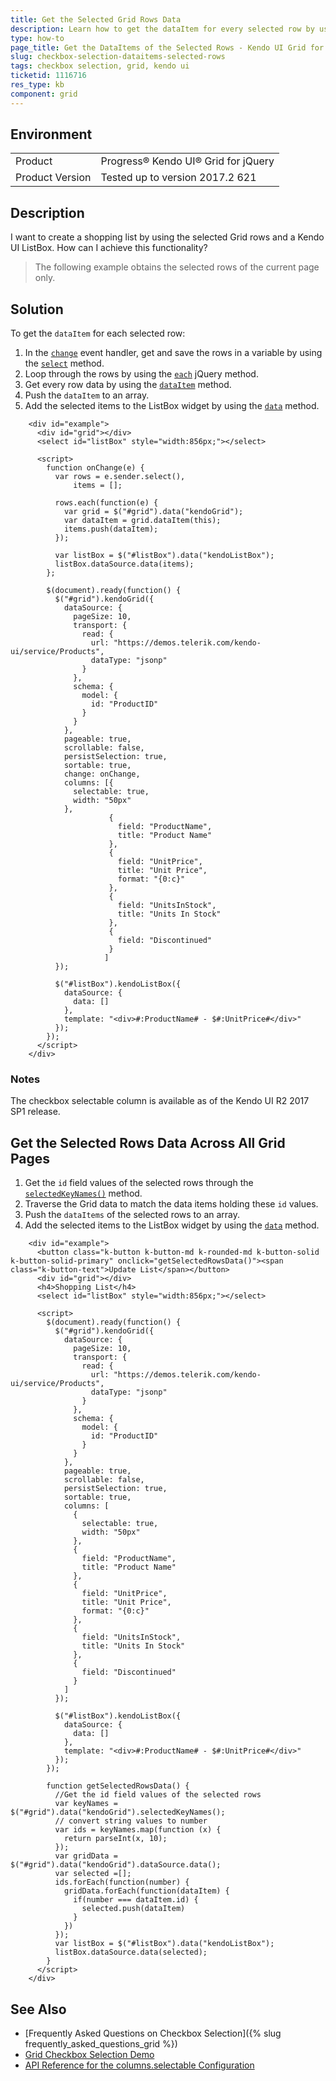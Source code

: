 ```yaml
---
title: Get the Selected Grid Rows Data
description: Learn how to get the dataItem for every selected row by using the change event of the Kendo UI Grid.
type: how-to
page_title: Get the DataItems of the Selected Rows - Kendo UI Grid for jQuery
slug: checkbox-selection-dataitems-selected-rows
tags: checkbox selection, grid, kendo ui
ticketid: 1116716
res_type: kb
component: grid
---
```


## Environment

<table>
 <tr>
  <td>Product</td>
  <td>Progress® Kendo UI® Grid for jQuery</td>
 </tr>
 <tr>
  <td>Product Version</td>
  <td>Tested up to version 2017.2 621</td>
 </tr>
</table>

## Description

I want to create a shopping list by using the selected Grid rows and a Kendo UI ListBox. How can I achieve this functionality?

> The following example obtains the selected rows of the current page only.

## Solution

To get the `dataItem` for each selected row:

1. In the [`change`](https://docs.telerik.com/kendo-ui/api/javascript/ui/grid/events/change) event handler, get and save the rows in a variable by using the [`select`](https://docs.telerik.com/kendo-ui/api/javascript/ui/grid/methods/select) method.
1. Loop through the rows by using the [`each`](https://api.jquery.com/each/) jQuery method.
1. Get every row data by using the [`dataItem`](https://docs.telerik.com/kendo-ui/api/javascript/ui/grid/methods/dataitem) method.
1. Push the `dataItem` to an array.
1. Add the selected items to the ListBox widget by using the [`data`](/api/javascript/data/datasource/methods/data) method.

```dojo
    <div id="example">
      <div id="grid"></div>
      <select id="listBox" style="width:856px;"></select>

      <script>
        function onChange(e) {
          var rows = e.sender.select(),
              items = [];

          rows.each(function(e) {
            var grid = $("#grid").data("kendoGrid");
            var dataItem = grid.dataItem(this);
            items.push(dataItem);
          });

          var listBox = $("#listBox").data("kendoListBox");
          listBox.dataSource.data(items);
        };

        $(document).ready(function() {
          $("#grid").kendoGrid({
            dataSource: {
              pageSize: 10,
              transport: {
                read: {
                  url: "https://demos.telerik.com/kendo-ui/service/Products",
                  dataType: "jsonp"
                }
              },
              schema: {
                model: {
                  id: "ProductID"
                }
              }
            },
            pageable: true,
            scrollable: false,
            persistSelection: true,
            sortable: true,
            change: onChange,
            columns: [{
              selectable: true,
              width: "50px"
            },
                      {
                        field: "ProductName",
                        title: "Product Name"
                      },
                      {
                        field: "UnitPrice",
                        title: "Unit Price",
                        format: "{0:c}"
                      },
                      {
                        field: "UnitsInStock",
                        title: "Units In Stock"
                      },
                      {
                        field: "Discontinued"
                      }
                     ]
          });

          $("#listBox").kendoListBox({
            dataSource: {
              data: []
            },
            template: "<div>#:ProductName# - $#:UnitPrice#</div>"
          });
        });
      </script>
    </div>
```

### Notes

The checkbox selectable column is available as of the Kendo UI R2 2017 SP1 release.

## Get the Selected Rows Data Across All Grid Pages

1. Get the `id` field values of the selected rows through the [`selectedKeyNames()`](https://docs.telerik.com/kendo-ui/api/javascript/ui/grid/methods/selectedkeynames) method.
2. Traverse the Grid data to match the data items holding these `id` values.
3. Push the `dataItems` of the selected rows to an array.
4. Add the selected items to the ListBox widget by using the [`data`](/api/javascript/data/datasource/methods/data) method.

```dojo
    <div id="example">
      <button class="k-button k-button-md k-rounded-md k-button-solid k-button-solid-primary" onclick="getSelectedRowsData()"><span class="k-button-text">Update List</span></button>
      <div id="grid"></div>
      <h4>Shopping List</h4>
      <select id="listBox" style="width:856px;"></select>

      <script>
        $(document).ready(function() {
          $("#grid").kendoGrid({
            dataSource: {
              pageSize: 10,
              transport: {
                read: {
                  url: "https://demos.telerik.com/kendo-ui/service/Products",
                  dataType: "jsonp"
                }
              },
              schema: {
                model: {
                  id: "ProductID"
                }
              }
            },
            pageable: true,
            scrollable: false,
            persistSelection: true,
            sortable: true,
            columns: [
              {
                selectable: true,
                width: "50px"
              },
              {
                field: "ProductName",
                title: "Product Name"
              },
              {
                field: "UnitPrice",
                title: "Unit Price",
                format: "{0:c}"
              },
              {
                field: "UnitsInStock",
                title: "Units In Stock"
              },
              {
                field: "Discontinued"
              }
            ]
          });

          $("#listBox").kendoListBox({
            dataSource: {
              data: []
            },
            template: "<div>#:ProductName# - $#:UnitPrice#</div>"
          });
        });

        function getSelectedRowsData() {
          //Get the id field values of the selected rows
          var keyNames = $("#grid").data("kendoGrid").selectedKeyNames();
          // convert string values to number
          var ids = keyNames.map(function (x) {
            return parseInt(x, 10);
          });
          var gridData = $("#grid").data("kendoGrid").dataSource.data();
          var selected =[];
          ids.forEach(function(number) {
            gridData.forEach(function(dataItem) {
              if(number === dataItem.id) {
                selected.push(dataItem)
              }
            })
          });
          var listBox = $("#listBox").data("kendoListBox");
          listBox.dataSource.data(selected);
        }
      </script>
    </div>
```

## See Also

* [Frequently Asked Questions on Checkbox Selection]({% slug frequently_asked_questions_grid %})
* [Grid Checkbox Selection Demo](https://demos.telerik.com/kendo-ui/grid/checkbox-selection)
* [API Reference for the columns.selectable Configuration](https://docs.telerik.com/kendo-ui/api/javascript/ui/grid/configuration/columns.selectable)

